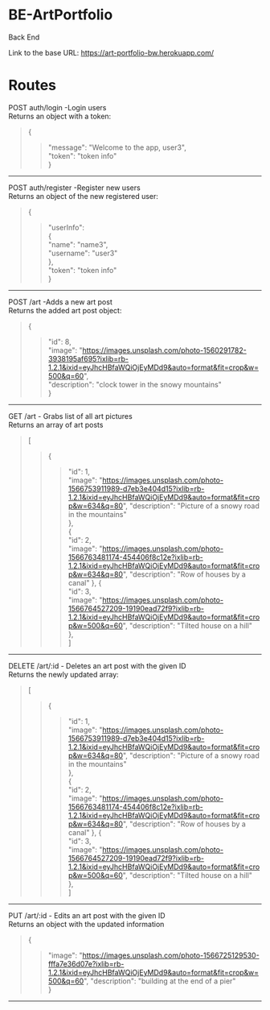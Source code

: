 # BE-ArtPortfolio
Back End 

Link to the base URL: https://art-portfolio-bw.herokuapp.com/

# Routes

POST auth/login -Login users  
Returns an object with a token:
>{  
>>"message": "Welcome to the app, user3",  
  "token": "token info"  
}
___
POST auth/register -Register new users  
Returns an object of the new registered user:   
> {  
>>"userInfo":  
>>{  
>>"name": "name3",  
    "username": "user3"  
    },  
  "token": "token info"  
}
___
POST /art -Adds a new art post  
Returns the added art post object:  
> {  
  >>"id": 8,  
  "image": "https://images.unsplash.com/photo-1560291782-3938195af695?ixlib=rb-1.2.1&ixid=eyJhcHBfaWQiOjEyMDd9&auto=format&fit=crop&w=500&q=60",  
  "description": "clock tower in the snowy mountains"  
}
___
GET /art - Grabs list of all art pictures  
Returns an array of art posts  
> [  
  >>{  
   >>> "id": 1,  
    "image": "https://images.unsplash.com/photo-1566753911989-d7eb3e404d15?ixlib=rb-1.2.1&ixid=eyJhcHBfaWQiOjEyMDd9&auto=format&fit=crop&w=634&q=80",
    "description": "Picture of a snowy road in the mountains"  
  },    
  >>{  
   >>> "id": 2,  
    "image": "https://images.unsplash.com/photo-1566763481174-454406f8c12e?ixlib=rb-1.2.1&ixid=eyJhcHBfaWQiOjEyMDd9&auto=format&fit=crop&w=634&q=80",
    "description": "Row of houses by a canal"
  },
  >>{  
   >>> "id": 3,  
    "image": "https://images.unsplash.com/photo-1566764527209-19190ead72f9?ixlib=rb-1.2.1&ixid=eyJhcHBfaWQiOjEyMDd9&auto=format&fit=crop&w=500&q=60",
    "description": "Tilted house on a hill"  
  },  
]
___
DELETE /art/:id - Deletes an art post with the given ID  
Returns the newly updated array:  
> [  
  >>{  
   >>> "id": 1,  
    "image": "https://images.unsplash.com/photo-1566753911989-d7eb3e404d15?ixlib=rb-1.2.1&ixid=eyJhcHBfaWQiOjEyMDd9&auto=format&fit=crop&w=634&q=80",
    "description": "Picture of a snowy road in the mountains"  
  },    
  >>{  
   >>> "id": 2,  
    "image": "https://images.unsplash.com/photo-1566763481174-454406f8c12e?ixlib=rb-1.2.1&ixid=eyJhcHBfaWQiOjEyMDd9&auto=format&fit=crop&w=634&q=80",
    "description": "Row of houses by a canal"
  },
  >>{  
   >>> "id": 3,  
    "image": "https://images.unsplash.com/photo-1566764527209-19190ead72f9?ixlib=rb-1.2.1&ixid=eyJhcHBfaWQiOjEyMDd9&auto=format&fit=crop&w=500&q=60",
    "description": "Tilted house on a hill"  
  },  
]
___
PUT /art/:id - Edits an art post with the given ID  
Returns an object with the updated information  
> {  
  >>"image": "https://images.unsplash.com/photo-1566725129530-fffa7e36d07e?ixlib=rb-1.2.1&ixid=eyJhcHBfaWQiOjEyMDd9&auto=format&fit=crop&w=500&q=60",
  "description": "building at the end of a pier"  
}
___